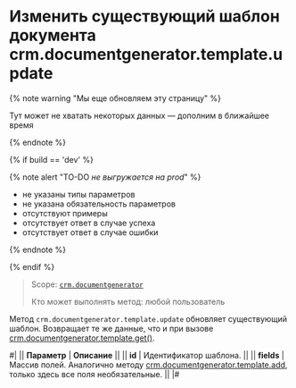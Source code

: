 # Изменить существующий шаблон документа crm.documentgenerator.template.update

{% note warning "Мы еще обновляем эту страницу" %}

Тут может не хватать некоторых данных — дополним в ближайшее время

{% endnote %}

{% if build == 'dev' %}

{% note alert "TO-DO _не выгружается на prod_" %}

- не указаны типы параметров
- не указана обязательность параметров
- отсутствуют примеры
- отсутствует ответ в случае успеха
- отсутствует ответ в случае ошибки

{% endnote %}

{% endif %}

> Scope: [`crm.documentgenerator`](../../../scopes/permissions.md)
>
> Кто может выполнять метод: любой пользователь

Метод `crm.documentgenerator.template.update` обновляет существующий шаблон. Возвращает те же данные, что и при вызове [crm.documentgenerator.template.get()](./crm-document-generator-template-get.md).

#|
|| **Параметр** | **Описание** ||
|| **id** | Идентификатор шаблона. ||
|| **fields** | Массив полей. Аналогично методу [crm.documentgenerator.template.add](./crm-document-generator-template-add.md), только здесь все поля необязательные. ||
|#
